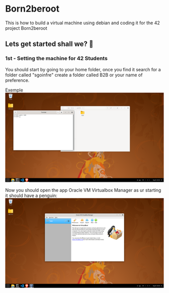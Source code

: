 # Born2beroot
This is how to build a virtual machine using debian and coding it for the 42 project Born2beroot


## Lets get started shall we? 🐉

### 1st - Setting the machine for 42 Students

You should start by going to your home folder,
once you find it search for a folder called "sgoinfre"
create a folder called B2B or your name of preference.

Exemple
![Exemple 1](Example1.png)

Now you should open the app Oracle VM Virtualbox Manager
as ur starting it should have a penguin:
![Exemple2](Exemple2.png)
